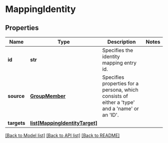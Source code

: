 # MappingIdentity

## Properties
Name | Type | Description | Notes
------------ | ------------- | ------------- | -------------
**id** | **str** | Specifies the identity mapping entry id. | 
**source** | [**GroupMember**](GroupMember.md) | Specifies properties for a persona, which consists of either a &#39;type&#39; and a &#39;name&#39; or an &#39;ID&#39;. | 
**targets** | [**list[MappingIdentityTarget]**](MappingIdentityTarget.md) |  | 

[[Back to Model list]](../README.md#documentation-for-models) [[Back to API list]](../README.md#documentation-for-api-endpoints) [[Back to README]](../README.md)


